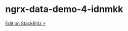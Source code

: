 # ngrx-data-demo-4-idnmkk

[Edit on StackBlitz ⚡️](https://stackblitz.com/edit/ngrx-data-demo-4-idnmkk)